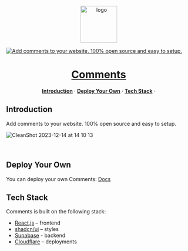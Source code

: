 <p align="center"><a href="https://comment.daviddong.me" target="_blank" rel="noopener noreferrer"><img width="100" src="/favicon.png" alt="logo"></a></p>

<a href="https://comment.daviddong.me">
  <img alt=" Add comments to your website. 100% open source and easy to setup." src="https://github.com/DongHY1/comments/assets/73568310/e7024ff2-26da-44fb-8aac-2a2db5a23ca4">
<h1 align="center">
  Comments
</h1>
  <p align="center">
  <a href="#introduction"><strong>Introduction</strong></a> ·
  <a href="#deploy-your-own"><strong>Deploy Your Own</strong></a> ·
  <a href="#tech-stack"><strong>Tech Stack</strong></a> ·
</p>
</a>

## Introduction

Add comments to your website. 100% open source and easy to setup.

![CleanShot 2023-12-14 at 14 10 13](https://github.com/DongHY1/comments/assets/73568310/89f2898b-fcb3-422e-a5e1-9bb8cd2b1ce7)


<br />


## Deploy Your Own

You can deploy your own Comments:
[Docs](https://comment.daviddong.me)
<br />

## Tech Stack

Comments is built on the following stack:

- [React.js](https://react.dev/) – frontend
- [shadcn/ui](https://ui.shadcn.com/) – styles
- [Supabase](https://supabase.com/) - backend
- [Cloudflare](https://cloudflare.com/) – deployments
